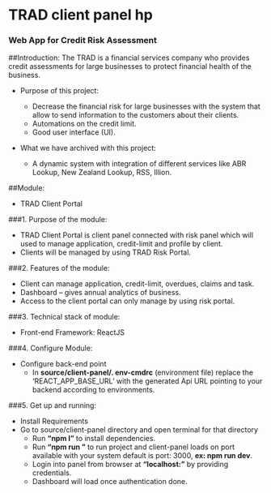 # TRAD client panel hp

### Web App for Credit Risk Assessment

##Introduction:
The TRAD is a financial services company who provides credit assessments for large businesses to protect financial health of the business.

- Purpose of this project:

  - Decrease the financial risk for large businesses with the system that allow to send information to the customers about their clients.
  - Automations on the credit limit.
  - Good user interface (UI).

- What we have archived with this project:
  - A dynamic system with integration of different services like ABR Lookup, New Zealand Lookup, RSS, Illion.

##Module:

- TRAD Client Portal

###1. Purpose of the module:

- TRAD Client Portal is client panel connected with risk panel which will used to manage application, credit-limit and profile by client.
- Clients will be managed by using TRAD Risk Portal.

###2. Features of the module:

- Client can manage application, credit-limit, overdues, claims and task.
- Dashboard – gives annual analytics of business.
- Access to the client portal can only manage by using risk portal.

###3. Technical stack of module:

- Front-end Framework: ReactJS

###4. Configure Module:

- Configure back-end point
  - In **source/client-panel/. env-cmdrc** (environment file) replace the ‘REACT_APP_BASE_URL’ with the generated Api URL pointing to your backend according to environments.

###5. Get up and running:

- Install Requirements
- Go to source/client-panel directory and open terminal for that directory
  - Run **“npm I”** to install dependencies.
  - Run **“npm run <environment name>”** to run project and client-panel loads on port available with your system default is port: 3000, **ex: npm run dev**.
  - Login into panel from browser at **“localhost:<port number>”** by providing credentials.
  - Dashboard will load once authentication done.
